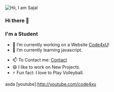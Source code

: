 ![Hii, I am Sajal ](https://sajalgupta19.github.io/sajalgupta19/icons/h.jpg)
<br>
### Hi there 👋

### I'm a Student
- 🔭 I’m currently working on a Website [Code4xU](http://code4xu.blogspot.com)!
- 🌱 I’m currently learning javascript.
<!-- - 🤔 
- 💬 --->
- 📫 To Contact me: <a href="mailto:contact.code4xu@gmail.com">Contact</a>
- 😄 I like to work on New Projects.
- ⚡ Fun fact: I love to Play Volleyball.

asda
[youtube]:http://youtube.com/code4xu


